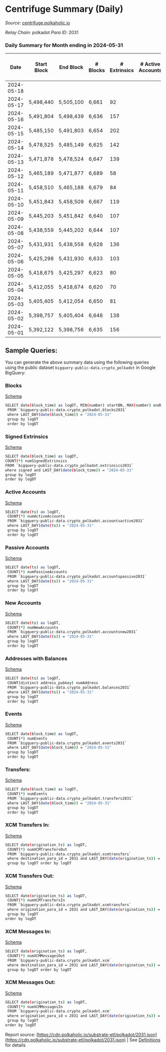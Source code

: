 # Centrifuge Summary (Daily)

_Source_: [centrifuge.polkaholic.io](https://centrifuge.polkaholic.io)

*Relay Chain*: polkadot
*Para ID*: 2031



### Daily Summary for Month ending in 2024-05-31


| Date    | Start Block | End Block | # Blocks | # Extrinsics | # Active Accounts | # Passive Accounts | # New Accounts | # Addresses | # Events  | # Transfers ($USD) | # XCM Transfers In ($USD) | # XCM Transfers Out ($USD) | # XCM In | # XCM Out | Issues |
|---------|-------------|-----------|----------|--------------|-------------------|--------------------|----------------|-------------|-----------|--------------------|---------------------------|----------------------------|----------|-----------|--------|
| 2024-05-18 |  |  |  |  |  |  |  |  |  |   |   |   |  |  |  |
| 2024-05-17 | 5,498,440 | 5,505,100 | 6,661 | 92 |  |  |  | 53,543 | 15,734 | 70  |   |   |  |  |  |
| 2024-05-16 | 5,491,804 | 5,498,439 | 6,636 | 157 |  |  |  | 53,532 | 16,065 | 141  |   |   |  |  |  |
| 2024-05-15 | 5,485,150 | 5,491,803 | 6,654 | 202 |  |  |  | 53,514 | 16,613 | 199  |   |   |  |  |  |
| 2024-05-14 | 5,478,525 | 5,485,149 | 6,625 | 142 |  |  |  | 53,503 | 15,904 | 135  |   |   |  |  |  |
| 2024-05-13 | 5,471,878 | 5,478,524 | 6,647 | 139 |  |  |  | 53,484 | 15,966 | 111  |   |   |  |  |  |
| 2024-05-12 | 5,465,189 | 5,471,877 | 6,689 | 58 |  |  |  | 53,461 | 15,359 | 65  |   |   |  |  |  |
| 2024-05-11 | 5,458,510 | 5,465,188 | 6,679 | 84 |  |  |  | 53,455 | 15,519 | 67  |   |   |  |  |  |
| 2024-05-10 | 5,451,843 | 5,458,509 | 6,667 | 119 |  |  |  | 53,456 | 15,807 | 106  |   |   |  |  |  |
| 2024-05-09 | 5,445,203 | 5,451,842 | 6,640 | 107 |  |  |  | 53,451 | 15,700 | 83  |   |   |  |  |  |
| 2024-05-08 | 5,438,559 | 5,445,202 | 6,644 | 107 |  |  |  | 53,438 | 15,602 | 94 ($6,048.11) |   |   |  |  |  |
| 2024-05-07 | 5,431,931 | 5,438,558 | 6,628 | 136 |  |  |  | 53,431 | 15,832 | 131  |   |   |  |  |  |
| 2024-05-06 | 5,425,298 | 5,431,930 | 6,633 | 103 |  |  |  | 53,393 | 15,608 | 96  |   |   |  |  |  |
| 2024-05-05 | 5,418,675 | 5,425,297 | 6,623 | 80 |  |  |  | 53,389 | 15,287 | 43  |   |   |  |  |  |
| 2024-05-04 | 5,412,055 | 5,418,674 | 6,620 | 70 |  |  |  | 53,383 | 15,233 | 59  |   |   |  |  |  |
| 2024-05-03 | 5,405,405 | 5,412,054 | 6,650 | 81 |  |  |  | 53,376 | 15,437 | 76  |   |   |  |  |  |
| 2024-05-02 | 5,398,757 | 5,405,404 | 6,648 | 138 |  |  |  | 53,368 | 15,936 | 125  |   |   |  |  |  |
| 2024-05-01 | 5,392,122 | 5,398,756 | 6,635 | 156 |  |  |  | 53,357 | 16,122 | 140  |   |   |  |  |  |

## Sample Queries:
You can generate the above summary data using the following queries using the public dataset `bigquery-public-data.crypto_polkadot` in Google BigQuery:


### Blocks 

[Schema](https://github.com/colorfulnotion/substrate-etl/blob/main/schema/blocks.json)

```bash
SELECT date(block_time) as logDT, MIN(number) startBN, MAX(number) endBN, COUNT(*) numBlocks 
 FROM `bigquery-public-data.crypto_polkadot.blocks2031`  
 where LAST_DAY(date(block_time)) = "2024-05-31" 
 group by logDT 
 order by logDT
```

### Signed Extrinsics 

[Schema](https://github.com/colorfulnotion/substrate-etl/blob/main/schema/extrinsics.json)

```bash
SELECT date(block_time) as logDT, 
COUNT(*) numSignedExtrinsics 
FROM `bigquery-public-data.crypto_polkadot.extrinsics2031`  
where signed and LAST_DAY(date(block_time)) = "2024-05-31" 
group by logDT 
order by logDT
```

### Active Accounts 

[Schema](https://github.com/colorfulnotion/substrate-etl/blob/main/schema/accountsactive.json)

```bash
SELECT date(ts) as logDT, 
 COUNT(*) numActiveAccounts 
 FROM `bigquery-public-data.crypto_polkadot.accountsactive2031` 
 where LAST_DAY(date(ts)) = "2024-05-31" 
 group by logDT 
 order by logDT
```

### Passive Accounts 

[Schema](https://github.com/colorfulnotion/substrate-etl/blob/main/schema/accountspassive.json)

```bash
SELECT date(ts) as logDT, 
 COUNT(*) numPassiveAccounts 
 FROM `bigquery-public-data.crypto_polkadot.accountspassive2031` 
 where LAST_DAY(date(ts)) = "2024-05-31" 
 group by logDT 
 order by logDT
```

### New Accounts 

[Schema](https://github.com/colorfulnotion/substrate-etl/blob/main/schema/accountsnew.json)

```bash
SELECT date(ts) as logDT, 
 COUNT(*) numNewAccounts 
 FROM `bigquery-public-data.crypto_polkadot.accountsnew2031` 
 where LAST_DAY(date(ts)) = "2024-05-31" 
 group by logDT
 order by logDT
```

### Addresses with Balances 

[Schema](https://github.com/colorfulnotion/substrate-etl/blob/main/schema/balances.json)

```bash
SELECT date(ts) as logDT,
 COUNT(distinct address_pubkey) numAddress 
 FROM `bigquery-public-data.crypto_polkadot.balances2031` 
 where LAST_DAY(date(ts)) = "2024-05-31" 
 group by logDT 
 order by logDT
```

### Events 

[Schema](https://github.com/colorfulnotion/substrate-etl/blob/main/schema/events.json)

```bash
SELECT date(block_time) as logDT, 
 COUNT(*) numEvents 
 FROM `bigquery-public-data.crypto_polkadot.events2031` 
 where LAST_DAY(date(block_time)) = "2024-05-31" 
 group by logDT 
 order by logDT
```

### Transfers:

[Schema](https://github.com/colorfulnotion/substrate-etl/blob/main/schema/transfers.json)

```bash
SELECT date(block_time) as logDT, 
 COUNT(*) numEvents 
 FROM `bigquery-public-data.crypto_polkadot.transfers2031` 
 where LAST_DAY(date(block_time)) = "2024-05-31" 
 group by logDT 
 order by logDT
```

### XCM Transfers In: 

[Schema](https://github.com/colorfulnotion/substrate-etl/blob/main/schema/xcmtransfers.json)

```bash
SELECT date(origination_ts) as logDT, 
 COUNT(*) numXCMTransfersOut 
 FROM `bigquery-public-data.crypto_polkadot.xcmtransfers` 
 where destination_para_id = 2031 and LAST_DAY(date(origination_ts)) = "2024-05-31" 
 group by logDT order by logDT
```

### XCM Transfers Out: 

[Schema](https://github.com/colorfulnotion/substrate-etl/blob/main/schema/xcmtransfers.json)

```bash
SELECT date(origination_ts) as logDT, 
 COUNT(*) numXCMTransfersIn 
 FROM `bigquery-public-data.crypto_polkadot.xcmtransfers` 
 where origination_para_id = 2031 and LAST_DAY(date(origination_ts)) = "2024-05-31" 
 group by logDT 
order by logDT
```

### XCM Messages In: 

[Schema](https://github.com/colorfulnotion/substrate-etl/blob/main/schema/xcm.json)

```bash
SELECT date(origination_ts) as logDT, 
 COUNT(*) numXCMMessagesOut 
 FROM `bigquery-public-data.crypto_polkadot.xcm` 
 where destination_para_id = 2031 and LAST_DAY(date(origination_ts)) = "2024-05-31" 
 group by logDT order by logDT
```

### XCM Messages Out: 

[Schema](https://github.com/colorfulnotion/substrate-etl/blob/main/schema/xcm.json)

```bash
SELECT date(origination_ts) as logDT, 
 COUNT(*) numXCMMessagesIn 
 FROM `bigquery-public-data.crypto_polkadot.xcm` 
 where origination_para_id = 2031 and LAST_DAY(date(origination_ts)) = "2024-05-31" 
 group by logDT 
order by logDT
```


Report source: [https://cdn.polkaholic.io/substrate-etl/polkadot/2031.json](https://cdn.polkaholic.io/substrate-etl/polkadot/2031.json) | See [Definitions](/DEFINITIONS.md) for details
